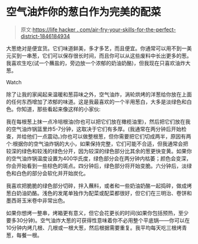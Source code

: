 # 空气油炸你的葱白作为完美的配菜

> 原文:[https://life hacker . com/air-fry-your-skills-for-the-perfect-district-1846184934](https://lifehacker.com/air-fry-your-scallions-for-the-perfect-garnish-1846184934)

大葱绝对是便宜货。它们味道鲜美，多才多艺，而且便宜。你通常可以用不到一美元买到一串葱，它们可以保存很长时间，而且你可以从这些废料中长出更多的葱。我喜欢生吃(试一个蘸盐的，旁边放一个浓郁的奶油奶酪)，但我现在只喜欢油炸大葱。

Watch

除了让我的家闻起来温暖和葱蒜味之外，空气油炸，涡轮烘烤的洋葱给你放在上面的任何东西增加了浓郁的味道。这是我最喜欢的一个半用葱白，大多是淡绿色和白色。你知道，那些看起来像这样的小家伙:

我在每根葱上抹一点冷培根油(你也可以把它们放在橄榄油里)，然后把它们放在我的空气油炸锅篮里炸5-7分钟，这取决于它们有多厚。(我通常在两分钟后开始检查，并给他们一点震动。)你也可以做整根葱，但你需要把它们切成两半，原因有两个:根据你的空气油炸锅的大小，如果保持完整，它们可能不合适，但我通常会把较深的绿色和较浅的绿色分开，因为较深的绿色部分比其余的葱更快变黄。如果你的空气油炸锅温度设置为400华氏度，绿色部分会在两分钟内枯萎；颜色会变深，你会开始看到一些棕色的斑点。四分钟后，绿色部分将开始变脆。六分钟后，淡绿色和白色的部分会软化并开始炭化。

我喜欢把脆脆的绿色部分切碎，拌入蘸料，或者和一些奶油奶酪一起捣碎，做成烤葱白奶油奶酪。浅色的发尾单独作为配菜或配菜都很好，但它们在三明治、卷饼和墨西哥玉米卷中非常出色。

如果你想烤一整串，烤箱更有意义，但它会花更长的时间(如果你包括预热，至少要多30分钟)。空气油炸大葱的可获得性意味着你不必用整个平底锅——你可以在10分钟内烤几根、几根或一根大葱，然后根据需要重复。我平均每天吃三根烤青葱，每餐一根。